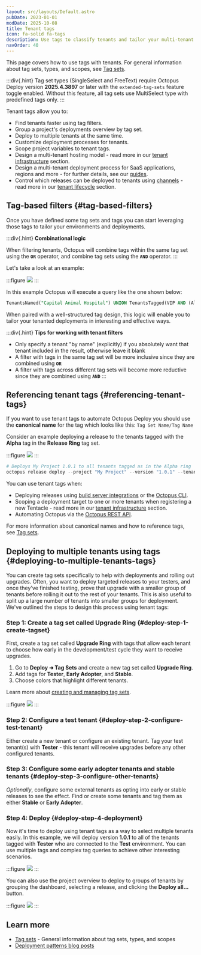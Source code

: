 ```yaml
---
layout: src/layouts/Default.astro
pubDate: 2023-01-01
modDate: 2025-10-08
title: Tenant tags
icon: fa-solid fa-tags
description: Use tags to classify tenants and tailor your multi-tenant deployments.
navOrder: 40
---
```


This page covers how to use tags with tenants. For general information about tag sets, types, and scopes, see [Tag sets](/docs/tenants/tag-sets).

:::div{.hint}
Tag set types (SingleSelect and FreeText) require Octopus Deploy version **2025.4.3897** or later with the `extended-tag-sets` feature toggle enabled. Without this feature, all tag sets use MultiSelect type with predefined tags only.
:::

Tenant tags allow you to:

- Find tenants faster using tag filters.
- Group a project's deployments overview by tag set.
- Deploy to multiple tenants at the same time.
- Customize deployment processes for tenants.
- Scope project variables to tenant tags.
- Design a multi-tenant hosting model - read more in our [tenant infrastructure](/docs/tenants/tenant-infrastructure) section.
- Design a multi-tenant deployment process for SaaS applications, regions and more - for further details, see our [guides](/docs/tenants/guides/#guides).
- Control which releases can be deployed to tenants using [channels](/docs/releases/channels/) - read more in our [tenant lifecycle](/docs/tenants/tenant-lifecycles) section. 

## Tag-based filters {#tag-based-filters}

Once you have defined some tag sets and tags you can start leveraging those tags to tailor your environments and deployments.

:::div{.hint}
**Combinational logic**

When filtering tenants, Octopus will combine tags within the same tag set using the **`OR`** operator, and combine tag sets using the **`AND`** operator.
:::

Let's take a look at an example:

:::figure
![](/docs/img/tenants/images/tag-based-filters.png)
:::

In this example Octopus will execute a query like the one shown below:

```sql
TenantsNamed("Capital Animal Hospital") UNION TenantsTagged(VIP AND (Alpha OR Beta))
```

When paired with a well-structured tag design, this logic will enable you to tailor your tenanted deployments in interesting and effective ways.

:::div{.hint}
**Tips for working with tenant filters**

- Only specify a tenant "by name" (explicitly) if you absolutely want that tenant included in the result, otherwise leave it blank
- A filter with tags in the same tag set will be more inclusive since they are combined using **`OR`**
- A filter with tags across different tag sets will become more reductive since they are combined using **`AND`**
:::

## Referencing tenant tags {#referencing-tenant-tags}

If you want to use tenant tags to automate Octopus Deploy you should use the **canonical name** for the tag which looks like this: `Tag Set Name/Tag Name`

Consider an example deploying a release to the tenants tagged with the **Alpha** tag in the **Release Ring** tag set.

:::figure
![](/docs/img/tenants/images/release-ring.png)
:::

```powershell
# Deploys My Project 1.0.1 to all tenants tagged as in the Alpha ring
octopus release deploy --project "My Project" --version "1.0.1" --tenant-tag "Release ring/Alpha"
```

You can use tenant tags when:

- Deploying releases using [build server integrations](/docs/octopus-rest-api/) or the [Octopus CLI](/docs/octopus-rest-api/octopus-cli/deploy-release).
- Scoping a deployment target to one or more tenants when registering a new Tentacle - read more in our [tenant infrastructure](/docs/tenants/tenant-infrastructure) section.
- Automating Octopus via the [Octopus REST API](/docs/octopus-rest-api).

For more information about canonical names and how to reference tags, see [Tag sets](/docs/tenants/tag-sets#referencing-tags).

## Deploying to multiple tenants using tags {#deploying-to-multiple-tenants-tags}

You can create tag sets specifically to help with deployments and rolling out upgrades. Often, you want to deploy targeted releases to your testers, and once they've finished testing, prove that upgrade with a smaller group of tenants before rolling it out to the rest of your tenants. This is also useful to split up a large number of tenants into smaller groups for deployment. We've outlined the steps to design this process using tenant tags:

### Step 1: Create a tag set called Upgrade Ring {#deploy-step-1-create-tagset}

First, create a tag set called **Upgrade Ring** with tags that allow each tenant to choose how early in the development/test cycle they want to receive upgrades.

1. Go to **Deploy ➜ Tag Sets** and create a new tag set called **Upgrade Ring**.
2. Add tags for **Tester**, **Early Adopter**, and **Stable**.
3. Choose colors that highlight different tenants.

Learn more about [creating and managing tag sets](/docs/tenants/tag-sets#managing-tag-sets).

:::figure
![](/docs/img/tenants/images/multi-tenant-upgrade-ring.png)
:::

### Step 2: Configure a test tenant {#deploy-step-2-configure-test-tenant}

Either create a new tenant or configure an existing tenant. Tag your test tenant(s) with **Tester** - this tenant will receive upgrades before any other configured tenants.

### Step 3: Configure some early adopter tenants and stable tenants {#deploy-step-3-configure-other-tenants}

*Optionally*, configure some external tenants as opting into early or stable releases to see the effect. Find or create some tenants and tag them as either **Stable** or **Early Adopter**.

### Step 4: Deploy {#deploy-step-4-deployment}

Now it's time to deploy using tenant tags as a way to select multiple tenants easily. In this example, we will deploy version **1.0.1** to all of the tenants tagged with **Tester** who are connected to the **Test** environment. You can use multiple tags and complex tag queries to achieve other interesting scenarios.

:::figure
![](/docs/img/tenants/images/multi-tenant-deploy-test.png)
:::

You can also use the project overview to deploy to groups of tenants by grouping the dashboard, selecting a release, and clicking the **Deploy all...** button.

:::figure
![](/docs/img/tenants/images/multi-tenant-deploy-all.png)
:::

## Learn more

- [Tag sets](/docs/tenants/tag-sets) - General information about tag sets, types, and scopes
- [Deployment patterns blog posts](https://octopus.com/blog/tag/Deployment%20Patterns)
